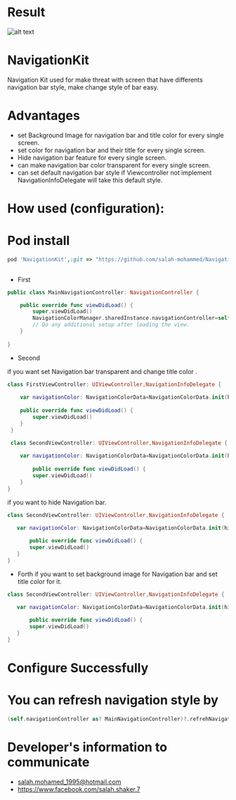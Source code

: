 # Result

![alt text](https://github.com/salah-mohammed/NavigationKit/blob/master/NavigationKitExample/example.gif)

# NavigationKit

Navigation Kit used for make threat with screen that have differents navigation bar style, make change style of bar easy.
# Advantages
* set Background Image for navigation bar and title color for every single screen.
* set color for navigation bar and their title for every single screen.
* Hide navigation bar feature for every single screen.
* can make navigation bar color transparent for every single screen.
* can set default navigation bar style if Viewcontroller not implement NavigationInfoDelegate will take this default style.

# How used (configuration): 
# Pod install
```ruby
pod 'NavigationKit',:git => "https://github.com/salah-mohammed/NavigationKit.git"
 
```
- First

```swift
public class MainNavigationController: NavigationController {

    public override func viewDidLoad() {
        super.viewDidLoad()
        NavigationColorManager.sharedInstance.navigationController=self;
        // Do any additional setup after loading the view.
    }
    
}
```
- Second

if you want set Navigation bar transparent and change title color .
```swift
class FirstViewController: UIViewController,NavigationInfoDelegate {
 
    var navigationColor: NavigationColorData=NavigationColorData.init(hideNavigation: NavigationColorManager.HideNavigation.customColor(NavigationColorManager.BarColor.transparent, UIColor.black))
    
    public override func viewDidLoad() {
        super.viewDidLoad()
    }
 }

 class SecondViewController: UIViewController,NavigationInfoDelegate {
  
    var navigationColor: NavigationColorData=NavigationColorData.init(hideNavigation: NavigationColorManager.HideNavigation.customColor( NavigationColorManager.BarColor.customColor(UIColor.blue), UIColor.white))
    
        public override func viewDidLoad() {
        super.viewDidLoad()
    }
}
 ```
if you want to hide Navigation bar.

 ```swift
 class SecondViewController: UIViewController,NavigationInfoDelegate {

    var navigationColor: NavigationColorData=NavigationColorData.init(hideNavigation: NavigationColorManager.HideNavigation.hide);
    
        public override func viewDidLoad() {
        super.viewDidLoad()
    }
}
 ```

- Forth
if you want to set background image for Navigation bar and set title color for it.

 ```swift
 class SecondViewController: UIViewController,NavigationInfoDelegate {

    var navigationColor: NavigationColorData=NavigationColorData.init(hideNavigation: NavigationColorManager.HideNavigation.customColor(NavigationColorManager.BarColor.backgroundImage(UIImage.init(named:"navigationImage")!), UIColor.white))
    
        public override func viewDidLoad() {
        super.viewDidLoad()
    }
}
 ```

# Configure Successfully

# You can refresh navigation style by 
```swift
(self.navigationController as? MainNavigationController)?.refrehNavigationInfoVisibleViewController();
 ```
# Developer's information to communicate

- salah.mohamed_1995@hotmail.com
- https://www.facebook.com/salah.shaker.7

